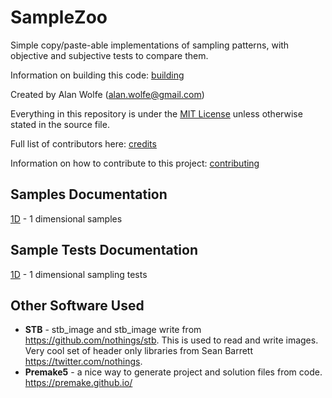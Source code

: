 # SampleZoo
Simple copy/paste-able implementations of sampling patterns, with objective and subjective tests to compare them.

Information on building this code: [building](building.md)

Created by Alan Wolfe (alan.wolfe@gmail.com)

Everything in this repository is under the [MIT License](LICENSE) unless otherwise stated in the source file.

Full list of contributors here: [credits](credits.md)

Information on how to contribute to this project: [contributing](contributing.md)

## Samples Documentation

[1D](src/samples/1d/1d.md) - 1 dimensional samples

## Sample Tests Documentation

[1D](src/tests/1d/1d.md) - 1 dimensional sampling tests

## Other Software Used

* **STB** - stb_image and stb_image write from https://github.com/nothings/stb.  This is used to read and write images. Very cool set of header only libraries from Sean Barrett https://twitter.com/nothings.
* **Premake5** - a nice way to generate project and solution files from code.  https://premake.github.io/
